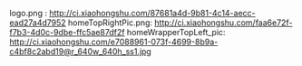 logo.png : http://ci.xiaohongshu.com/87681a4d-9b81-4c14-aecc-ead27a4d7952
homeTopRightPic.png: http://ci.xiaohongshu.com/faa6e72f-f7b3-4d0c-9dbe-ffc5ae87df2f
homeWrapperTopLeft_pic: http://ci.xiaohongshu.com/e7088961-073f-4699-8b9a-c4bf8c2abd19@r_640w_640h_ss1.jpg